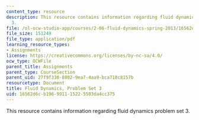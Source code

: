 ```yaml
---
content_type: resource
description: This resource contains information regarding fluid dynamics problem set
  3.
file: /ol-ocw-studio-app/courses/2-06-fluid-dynamics-spring-2013/16562d6cb196991115225503da4cc375_MIT2_06S13_ps3.pdf
file_size: 151249
file_type: application/pdf
learning_resource_types:
- Assignments
license: https://creativecommons.org/licenses/by-nc-sa/4.0/
ocw_type: OCWFile
parent_title: Assignments
parent_type: CourseSection
parent_uid: 27f9f330-8802-9ea7-4aa9-bca718c8157b
resourcetype: Document
title: Fluid Dynamics, Problem Set 3
uid: 16562d6c-b196-9911-1522-5503da4cc375
---
```

This resource contains information regarding fluid dynamics problem set 3.